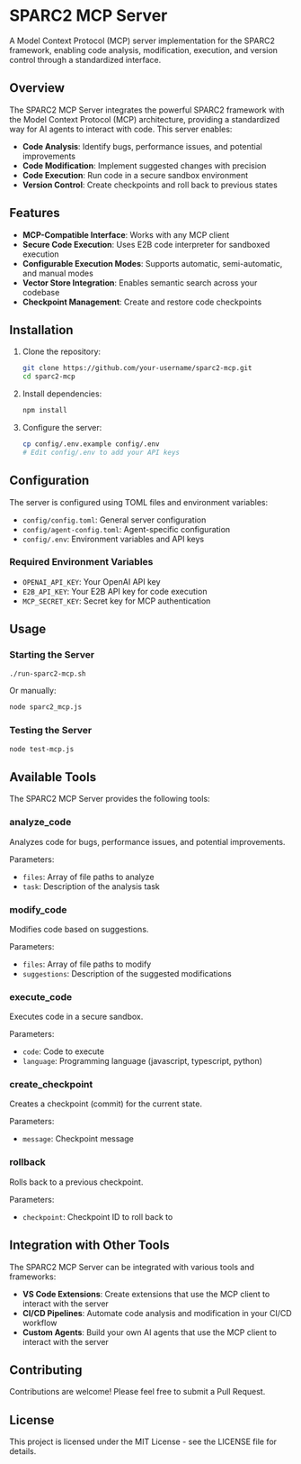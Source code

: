 # SPARC2 MCP Server

A Model Context Protocol (MCP) server implementation for the SPARC2 framework, enabling code analysis, modification, execution, and version control through a standardized interface.

## Overview

The SPARC2 MCP Server integrates the powerful SPARC2 framework with the Model Context Protocol (MCP) architecture, providing a standardized way for AI agents to interact with code. This server enables:

- **Code Analysis**: Identify bugs, performance issues, and potential improvements
- **Code Modification**: Implement suggested changes with precision
- **Code Execution**: Run code in a secure sandbox environment
- **Version Control**: Create checkpoints and roll back to previous states

## Features

- **MCP-Compatible Interface**: Works with any MCP client
- **Secure Code Execution**: Uses E2B code interpreter for sandboxed execution
- **Configurable Execution Modes**: Supports automatic, semi-automatic, and manual modes
- **Vector Store Integration**: Enables semantic search across your codebase
- **Checkpoint Management**: Create and restore code checkpoints

## Installation

1. Clone the repository:
   ```bash
   git clone https://github.com/your-username/sparc2-mcp.git
   cd sparc2-mcp
   ```

2. Install dependencies:
   ```bash
   npm install
   ```

3. Configure the server:
   ```bash
   cp config/.env.example config/.env
   # Edit config/.env to add your API keys
   ```

## Configuration

The server is configured using TOML files and environment variables:

- `config/config.toml`: General server configuration
- `config/agent-config.toml`: Agent-specific configuration
- `config/.env`: Environment variables and API keys

### Required Environment Variables

- `OPENAI_API_KEY`: Your OpenAI API key
- `E2B_API_KEY`: Your E2B API key for code execution
- `MCP_SECRET_KEY`: Secret key for MCP authentication

## Usage

### Starting the Server

```bash
./run-sparc2-mcp.sh
```

Or manually:

```bash
node sparc2_mcp.js
```

### Testing the Server

```bash
node test-mcp.js
```

## Available Tools

The SPARC2 MCP Server provides the following tools:

### analyze_code

Analyzes code for bugs, performance issues, and potential improvements.

Parameters:
- `files`: Array of file paths to analyze
- `task`: Description of the analysis task

### modify_code

Modifies code based on suggestions.

Parameters:
- `files`: Array of file paths to modify
- `suggestions`: Description of the suggested modifications

### execute_code

Executes code in a secure sandbox.

Parameters:
- `code`: Code to execute
- `language`: Programming language (javascript, typescript, python)

### create_checkpoint

Creates a checkpoint (commit) for the current state.

Parameters:
- `message`: Checkpoint message

### rollback

Rolls back to a previous checkpoint.

Parameters:
- `checkpoint`: Checkpoint ID to roll back to

## Integration with Other Tools

The SPARC2 MCP Server can be integrated with various tools and frameworks:

- **VS Code Extensions**: Create extensions that use the MCP client to interact with the server
- **CI/CD Pipelines**: Automate code analysis and modification in your CI/CD workflow
- **Custom Agents**: Build your own AI agents that use the MCP client to interact with the server

## Contributing

Contributions are welcome! Please feel free to submit a Pull Request.

## License

This project is licensed under the MIT License - see the LICENSE file for details.